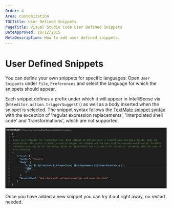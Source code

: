 ```yaml
---
Order: 4
Area: customization
TOCTitle: User Defined Snippets
PageTitle: Visual Studio Code User Defined Snippets
DateApproved: 10/12/2015
MetaDescription: How to add user defined snippets.
---
```


# User Defined Snippets
You can define your own snippets for specific languages: Open `User Snippets` under `File`, `Preferences` and select the language for which the snippets should appear.

Each snippet defines a prefix under which it will appear in IntelliSense via (`kb(editor.action.triggerSuggest)`) as well as a body inserted when the snippet is selected. The snippet syntax follows the [TextMate snippet syntax](https://manual.macromates.com/en/snippets) with the exception of 'regular expression replacements', 'interpolated shell code' and 'transformations', which are not supported.

![User Snippets](images/userdefinedsnippets/usersnippets.png)

Once you have added a new snippet you can try it out right away, no restart needed.